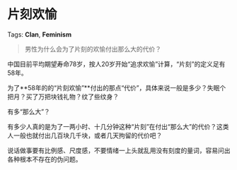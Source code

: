 # 片刻欢愉

Tags: **Clan**, **Feminism**

> 男性为什么会为了片刻的欢愉付出那么大的代价？



中国目前平均期望寿命78岁，按人20岁开始“追求欢愉”计算，“片刻”的定义足有58年。

为了**58年的的“片刻欢愉”**付出的那点“代价”，具体来说一般是多少？失眠个把月？买了万把块钱礼物？纹了些纹身？

有多“那么大”？

有多少人真的是为了一两小时、十几分钟这种“片刻”在付出“那么大”的代价？这类人一般也就付出几百块几千块，或者几天拘留的代价吧？

说话做事要有比例感、尺度感，不要情绪一上头就乱用没有刻度的量词，容易问出各种根本不存在的伪问题。



